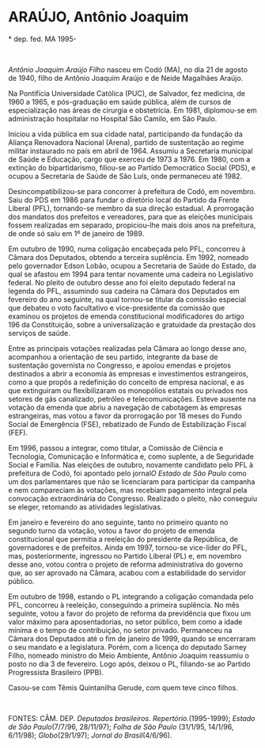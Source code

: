 ARAÚJO, Antônio Joaquim
=======================

\* dep. fed. MA 1995-

 

*Antônio Joaquim Araújo Filho* nasceu em Codó (MA), no dia 21 de agosto
de 1940, filho de Antônio Joaquim Araújo e de Neide Magalhães Araújo.

Na Pontifícia Universidade Católica (PUC), de Salvador, fez medicina, de
1960 a 1965, e pós-graduação em saúde pública, além de cursos de
especialização nas áreas de cirurgia e obstetrícia. Em 1981, diplomou-se
em administração hospitalar no Hospital São Camilo, em São Paulo.

Iniciou a vida pública em sua cidade natal, participando da fundação da
Aliança Renovadora Nacional (Arena), partido de sustentação ao regime
militar instaurado no país em abril de 1964. Assumiu a Secretaria
municipal de Saúde e Educação, cargo que exerceu de 1973 a 1976. Em
1980, com a extinção do bipartidarismo, filiou-se ao Partido Democrático
Social (PDS), e ocupou a Secretaria de Saúde de São Luís, onde
permaneceu até 1982.

Desincompatibilizou-se para concorrer à prefeitura de Codó, em novembro.
Saiu do PDS em 1986 para fundar o diretório local do Partido da Frente
Liberal (PFL), tornando-se membro da sua direção estadual. A prorrogação
dos mandatos dos prefeitos e vereadores, para que as eleições municipais
fossem realizadas em separado, propiciou-lhe mais dois anos na
prefeitura, de onde só saiu em 1º de janeiro de 1989.

Em outubro de 1990, numa coligação encabeçada pelo PFL, concorreu à
Câmara dos Deputados, obtendo a terceira suplência. Em 1992, nomeado
pelo governador Edson Lobão, ocupou a Secretaria de Saúde do Estado, da
qual se afastou em 1994 para tentar novamente uma cadeira no Legislativo
federal. No pleito de outubro desse ano foi eleito deputado federal na
legenda do PFL, assumindo sua cadeira na Câmara dos Deputados em
fevereiro do ano seguinte, na qual tornou-se titular da comissão
especial que debateu o voto facultativo e vice-presidente da comissão
que examinou os projetos de emenda constitucional modificadores do
artigo 196 da Constituição, sobre a universalização e gratuidade da
prestação dos serviços de saúde.

Entre as principais votações realizadas pela Câmara ao longo desse ano,
acompanhou a orientação de seu partido, integrante da base de
sustentação governista no Congresso, e apoiou emendas e projetos
destinados a abrir a economia às empresas e investimentos estrangeiros,
como a que propôs a redefinição do conceito de empresa nacional, e as
que extinguiram ou flexibilizaram os monopólios estatais ou privados nos
setores de gás canalizado, petróleo e telecomunicações. Esteve ausente
na votação da emenda que abriu a navegação de cabotagem às empresas
estrangeiras, mas votou a favor da prorrogação por 18 meses do Fundo
Social de Emergência (FSE), rebatizado de Fundo de Estabilização Fiscal
(FEF).

Em 1996, passou a integrar, como titular, a Comissão de Ciência e
Tecnologia, Comunicação e Informática e, como suplente, a de Seguridade
Social e Família. Nas eleições de outubro, novamente candidato pelo PFL
à prefeitura de Codó, foi apontado pelo jornal*O Estado de São Paulo*
como um dos parlamentares que não se licenciaram para participar da
campanha e nem compareciam às votações, mas recebiam pagamento integral
pela convocação extraordinária do Congresso. Realizado o pleito, não
conseguiu se eleger, retomando as atividades legislativas.

Em janeiro e fevereiro do ano seguinte, tanto no primeiro quanto no
segundo turno da votação, votou a favor do projeto de emenda
constitucional que permitia a reeleição do presidente da República, de
governadores e de prefeitos. Ainda em 1997, tornou-se vice-líder do PFL,
mas, posteriormente, ingressou no Partido Liberal (PL) e, em novembro
desse ano, votou contra o projeto de reforma administrativa do governo
que, ao ser aprovado na Câmara, acabou com a estabilidade do servidor
público.

Em outubro de 1998, estando o PL integrando a coligação comandada pelo
PFL, concorreu à reeleição, conseguindo a primeira suplência. No mês
seguinte, votou a favor do projeto de reforma da previdência que fixou
um valor máximo para aposentadorias, no setor público, bem como a idade
mínima e o tempo de contribuição, no setor privado. Permaneceu na Câmara
dos Deputados até o fim de janeiro de 1999, quando se encerraram o seu
mandato e a legislatura. Porém, com a licença do deputado Sarney Filho,
nomeado ministro do Meio Ambiente, Antônio Joaquim reassumiu o posto no
dia 3 de fevereiro. Logo após, deixou o PL, filiando-se ao Partido
Progressista Brasileiro (PPB).

Casou-se com Têmis Quintanilha Gerude, com quem teve cinco filhos.

 

FONTES: CÂM. DEP. *Deputados brasileiros. Repertório.*(1995-1999);
*Estado de São Paulo*(7/7/96, 28/11/97); *Folha de São Paulo* (31/1/95,
14/1/96, 6/11/98); *Globo*(29/1/97); *Jornal do Brasil*(4/6/96).
